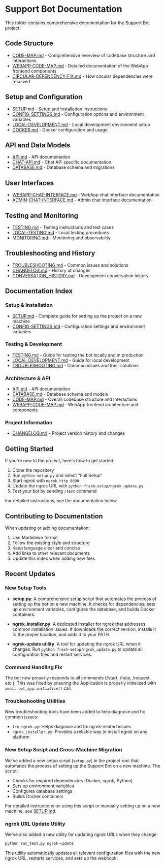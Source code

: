 # Support Bot Documentation

This folder contains comprehensive documentation for the Support Bot project.

## Code Structure

- [CODE-MAP.md](CODE-MAP.md) - Comprehensive overview of codebase structure and interactions
- [WEBAPP-CODE-MAP.md](WEBAPP-CODE-MAP.md) - Detailed documentation of the WebApp frontend components
- [CIRCULAR-DEPENDENCY-FIX.md](CIRCULAR-DEPENDENCY-FIX.md) - How circular dependencies were resolved

## Setup and Configuration

- [SETUP.md](SETUP.md) - Setup and installation instructions
- [CONFIG-SETTINGS.md](CONFIG-SETTINGS.md) - Configuration options and environment variables
- [LOCAL-DEVELOPMENT.md](LOCAL-DEVELOPMENT.md) - Local development environment setup
- [DOCKER.md](DOCKER.md) - Docker configuration and usage

## API and Data Models

- [API.md](API.md) - API documentation
- [CHAT-API.md](CHAT-API.md) - Chat API specific documentation
- [DATABASE.md](DATABASE.md) - Database schema and migrations

## User Interfaces

- [WEBAPP-CHAT-INTERFACE.md](WEBAPP-CHAT-INTERFACE.md) - WebApp chat interface documentation
- [ADMIN-CHAT-INTERFACE.md](ADMIN-CHAT-INTERFACE.md) - Admin chat interface documentation

## Testing and Monitoring

- [TESTING.md](TESTING.md) - Testing instructions and test cases
- [LOCAL-TESTING.md](LOCAL-TESTING.md) - Local testing procedures
- [MONITORING.md](MONITORING.md) - Monitoring and observability

## Troubleshooting and History

- [TROUBLESHOOTING.md](TROUBLESHOOTING.md) - Common issues and solutions
- [CHANGELOG.md](CHANGELOG.md) - History of changes
- [CONVERSATION_HISTORY.md](CONVERSATION_HISTORY.md) - Development conversation history

## Documentation Index

### Setup & Installation

- [SETUP.md](SETUP.md) - Complete guide for setting up the project on a new machine
- [CONFIG-SETTINGS.md](CONFIG-SETTINGS.md) - Configuration settings and environment variables

### Testing & Development

- [TESTING.md](TESTING.md) - Guide for testing the bot locally and in production
- [LOCAL-DEVELOPMENT.md](LOCAL-DEVELOPMENT.md) - Guide for local development
- [TROUBLESHOOTING.md](TROUBLESHOOTING.md) - Common issues and their solutions

### Architecture & API

- [API.md](API.md) - API documentation
- [DATABASE.md](DATABASE.md) - Database schema and models
- [CODE-MAP.md](CODE-MAP.md) - Overall codebase structure and interactions
- [WEBAPP-CODE-MAP.md](WEBAPP-CODE-MAP.md) - WebApp frontend architecture and components

### Project Information

- [CHANGELOG.md](CHANGELOG.md) - Project version history and changes

## Getting Started

If you're new to the project, here's how to get started:

1. Clone the repository
2. Run `python setup.py` and select "Full Setup"
3. Start ngrok with `ngrok http 8000`
4. Update the ngrok URL with `python fresh-setup/ngrok_update.py`
5. Test your bot by sending `/test` command

For detailed instructions, see the documentation below.

## Contributing to Documentation

When updating or adding documentation:

1. Use Markdown format
2. Follow the existing style and structure
3. Keep language clear and concise
4. Add links to other relevant documents
5. Update this index when adding new files 

## Recent Updates

### New Setup Tools
- **setup.py**: A comprehensive setup script that automates the process of setting up the bot on a new machine. It checks for dependencies, sets up environment variables, configures the database, and builds Docker containers.

- **ngrok_installer.py**: A dedicated installer for ngrok that addresses common installation issues. It downloads the correct version, installs it to the proper location, and adds it to your PATH.

- **ngrok-update utility**: A tool for updating the ngrok URL when it changes. Run `python fresh-setup/ngrok_update.py` to update all configuration files and restart services.

### Command Handling Fix
The bot now properly responds to all commands (/start, /help, /request, etc.). This was fixed by ensuring the Application is properly initialized with `await bot_app.initialize()` call.

### Troubleshooting Utilities
New troubleshooting tools have been added to help diagnose and fix common issues:
- `fix_ngrok.py`: Helps diagnose and fix ngrok-related issues
- `ngrok_installer.py`: Provides a reliable way to install ngrok on any platform

### New Setup Script and Cross-Machine Migration

We've added a new setup script (`setup.py`) in the project root that automates the process of setting up the Support Bot on a new machine. The script:

- Checks for required dependencies (Docker, ngrok, Python)
- Sets up environment variables
- Configures database settings
- Builds Docker containers

For detailed instructions on using this script or manually setting up on a new machine, see [SETUP.md](SETUP.md).

### ngrok URL Update Utility

We've also added a new utility for updating ngrok URLs when they change:

```bash
python run_test.py ngrok-update
```

This utility automatically updates all relevant configuration files with the new ngrok URL, restarts services, and sets up the webhook. 